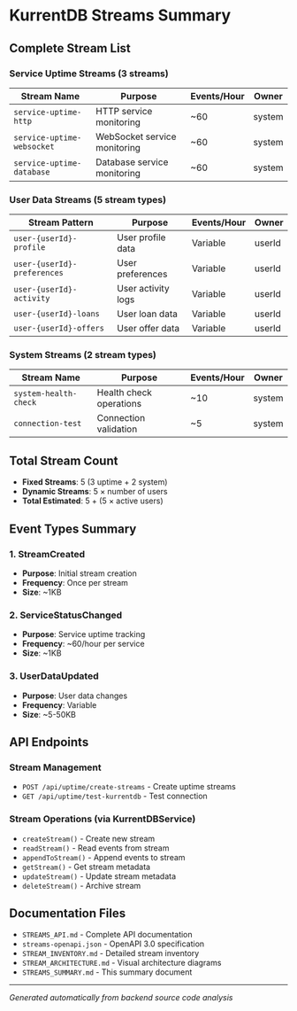 # KurrentDB Streams Summary

## Complete Stream List

### Service Uptime Streams (3 streams)

| Stream Name                | Purpose                      | Events/Hour | Owner  |
| -------------------------- | ---------------------------- | ----------- | ------ |
| `service-uptime-http`      | HTTP service monitoring      | ~60         | system |
| `service-uptime-websocket` | WebSocket service monitoring | ~60         | system |
| `service-uptime-database`  | Database service monitoring  | ~60         | system |

### User Data Streams (5 stream types)

| Stream Pattern              | Purpose            | Events/Hour | Owner  |
| --------------------------- | ------------------ | ----------- | ------ |
| `user-{userId}-profile`     | User profile data  | Variable    | userId |
| `user-{userId}-preferences` | User preferences   | Variable    | userId |
| `user-{userId}-activity`    | User activity logs | Variable    | userId |
| `user-{userId}-loans`       | User loan data     | Variable    | userId |
| `user-{userId}-offers`      | User offer data    | Variable    | userId |

### System Streams (2 stream types)

| Stream Name           | Purpose                 | Events/Hour | Owner  |
| --------------------- | ----------------------- | ----------- | ------ |
| `system-health-check` | Health check operations | ~10         | system |
| `connection-test`     | Connection validation   | ~5          | system |

## Total Stream Count

- **Fixed Streams**: 5 (3 uptime + 2 system)
- **Dynamic Streams**: 5 × number of users
- **Total Estimated**: 5 + (5 × active users)

## Event Types Summary

### 1. StreamCreated

- **Purpose**: Initial stream creation
- **Frequency**: Once per stream
- **Size**: ~1KB

### 2. ServiceStatusChanged

- **Purpose**: Service uptime tracking
- **Frequency**: ~60/hour per service
- **Size**: ~1KB

### 3. UserDataUpdated

- **Purpose**: User data changes
- **Frequency**: Variable
- **Size**: ~5-50KB

## API Endpoints

### Stream Management

- `POST /api/uptime/create-streams` - Create uptime streams
- `GET /api/uptime/test-kurrentdb` - Test connection

### Stream Operations (via KurrentDBService)

- `createStream()` - Create new stream
- `readStream()` - Read events from stream
- `appendToStream()` - Append events to stream
- `getStream()` - Get stream metadata
- `updateStream()` - Update stream metadata
- `deleteStream()` - Archive stream

## Documentation Files

- `STREAMS_API.md` - Complete API documentation
- `streams-openapi.json` - OpenAPI 3.0 specification
- `STREAM_INVENTORY.md` - Detailed stream inventory
- `STREAM_ARCHITECTURE.md` - Visual architecture diagrams
- `STREAMS_SUMMARY.md` - This summary document

---

_Generated automatically from backend source code analysis_
